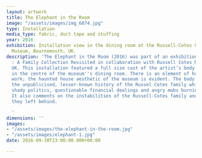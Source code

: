 ```yaml
---
layout: artwork
title: The Elephant in the Room
image: "/assets/images/img_6874.jpg"
type: Installation
media_type: fabric, duct tape and stuffing
year: 2016
exhibition: Installation view in the dining room at the Russell-Cotes Gallery and
  Museum, Bournemouth, UK.
description: 'The Elephant in the Room (2016) was part of an exhibition titled SÉANCE
  : A Family Collection Revisited in collaboration with Russell Cotes Museum in Bournemouth,
  UK. This installation featured a full size cast of the artist’s body under a tablecloth
  in the centre of the museum''s dining room. There is an element of humour in the
  work; the haunted house aesthetic of the museum is evident. The body referenced
  the unpublicised, lesser-known history of the Russel Cotes family which included
  shady politics, questionable financial dealings and angry mobs burning effigies.
  It also comments on the instabilities of the Russell-Cotes family and the legacy
  they left behind.

  '
dimensions: ''
images:
- "/assets/images/the-elephant-in-the-room.jpg"
- "/assets/images/elephant-1.jpg"
date: 2016-09-30T23:00:00.000+00:00

---
```

